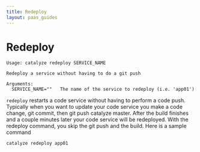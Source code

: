 ```yaml
---
title: Redeploy
layout: paas_guides
---
```


# Redeploy

```
Usage: catalyze redeploy SERVICE_NAME

Redeploy a service without having to do a git push

Arguments:
  SERVICE_NAME=""   The name of the service to redeploy (i.e. 'app01')
```

`redeploy` restarts a code service without having to perform a code push. Typically when you want to update your code service you make a code change, git commit, then git push catalyze master. After the build finishes and a couple minutes later your code service will be redeployed. With the redeploy command, you skip the git push and the build. Here is a sample command

```
catalyze redeploy app01
```
